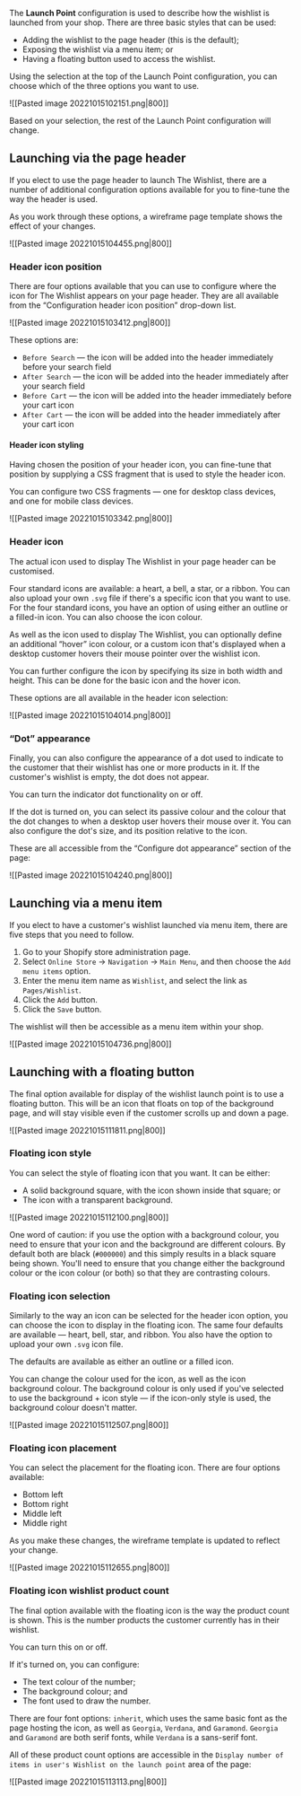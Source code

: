 The **Launch Point** configuration is used to describe how the wishlist is launched from your shop. There are three basic styles that can be used:

- Adding the wishlist to the page header (this is the default);
- Exposing the wishlist via a menu item; or
- Having a floating button used to access the wishlist.

Using the selection at the top of the Launch Point configuration, you can choose which of the three options you want to use.

![[Pasted image 20221015102151.png|800]]

Based on your selection, the rest of the Launch Point configuration will change.

## Launching via the page header

If you elect to use the page header to launch The Wishlist, there are a number of additional configuration options available for you to fine-tune the way the header is used.

As you work through these options, a wireframe page template shows the effect of your changes.

![[Pasted image 20221015104455.png|800]]

### Header icon position

There are four options available that you can use to configure where the icon for The Wishlist appears on your page header. They are all available from the “Configuration header icon position” drop-down list.

![[Pasted image 20221015103412.png|800]]

These options are:
- `Before Search` — the icon will be added into the header immediately before your search field
- `After Search` — the icon will be added into the header immediately after your search field
- `Before Cart` — the icon will be added into the header immediately before your cart icon
- `After Cart` — the icon will be added into the header immediately after your cart icon

#### Header icon styling

Having chosen the position of your header icon, you can fine-tune that position by supplying a CSS fragment that is used to style the header icon.

You can configure two CSS fragments — one for desktop class devices, and one for mobile class devices.

![[Pasted image 20221015103342.png|800]]

### Header icon

The actual icon used to display The Wishlist in your page header can be customised.

Four standard icons are available: a heart, a bell, a star, or a ribbon. You can also upload your own `.svg` file if there's a specific icon that you want to use. For the four standard icons, you have an option of using either an outline or a filled-in icon. You can also choose the icon colour.

As well as the icon used to display The Wishlist, you can optionally define an additional “hover” icon colour, or a custom icon that's displayed when a desktop customer hovers their mouse pointer over the wishlist icon.

You can further configure the icon by specifying its size in both width and height. This can be done for the basic icon and the hover icon.

These options are all available in the header icon selection:

![[Pasted image 20221015104014.png|800]]

### “Dot” appearance

Finally, you can also configure the appearance of a dot used to indicate to the customer that their wishlist has one or more products in it. If the customer's wishlist is empty, the dot does not appear.

You can turn the indicator dot functionality on or off.

If the dot is turned on, you can select its passive colour and the colour that the dot changes to when a desktop user hovers their mouse over it. You can also configure the dot's size, and its position relative to the icon.

These are all accessible from the “Configure dot appearance” section of the page:

![[Pasted image 20221015104240.png|800]]

## Launching via a menu item

If you elect to have a customer's wishlist launched via menu item, there are five steps that you need to follow.

1. Go to your Shopify store administration page.
2. Select `Online Store` → `Navigation` → `Main Menu`, and then choose the `Add menu items` option.
3. Enter the menu item name as `Wishlist`, and select the link as `Pages/Wishlist`.
4. Click the `Add` button.
5. Click the `Save` button.

The wishlist will then be accessible as a menu item within your shop.

![[Pasted image 20221015104736.png|800]]

## Launching with a floating button

The final option available for display of the wishlist launch point is to use a floating button. This will be an icon that floats on top of the background page, and will stay visible even if the customer scrolls up and down a page.

![[Pasted image 20221015111811.png|800]]

### Floating icon style

You can select the style of floating icon that you want. It can be either:
- A solid background square, with the icon shown inside that square; or
- The icon with a transparent background.

![[Pasted image 20221015112100.png|800]]

One word of caution: if you use the option with a background colour, you need to ensure that your icon and the background are different colours. By default both are black (`#000000`) and this simply results in a black square being shown. You'll need to ensure that you change either the background colour or the icon colour (or both) so that they are contrasting colours.

### Floating icon selection

Similarly to the way an icon can be selected for the header icon option, you can choose the icon to display in the floating icon. The same four defaults are available — heart, bell, star, and ribbon. You also have the option to upload your own `.svg` icon file.

The defaults are available as either an outline or a filled icon.

You can change the colour used for the icon, as well as the icon background colour. The background colour is only used if you've selected to use the background + icon style — if the icon-only style is used, the background colour doesn't matter.

![[Pasted image 20221015112507.png|800]]

### Floating icon placement

You can select the placement for the floating icon. There are four options available:
- Bottom left
- Bottom right
- Middle left
- Middle right

As you make these changes, the wireframe template is updated to reflect your change.

![[Pasted image 20221015112655.png|800]]

### Floating icon wishlist product count

The final option available with the floating icon is the way the product count is shown. This is the number products the customer currently has in their wishlist.

You can turn this on or off.

If it's turned on, you can configure:
- The text colour of the number;
- The background colour; and
- The font used to draw the number.

There are four font options: `inherit`, which uses the same basic font as the page hosting the icon, as well as `Georgia`, `Verdana`, and `Garamond`. `Georgia` and `Garamond` are both serif fonts, while `Verdana` is a sans-serif font.

All of these product count options are accessible in the `Display number of items in user's Wishlist on the launch point` area of the page:

![[Pasted image 20221015113113.png|800]]

